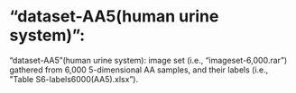 # “dataset-AA5(human urine system)”:
 “dataset-AA5”(human urine system): image set (i.e., “imageset-6,000.rar”) gathered from 6,000 5-dimensional AA samples, and their labels (i.e., "Table S6-labels6000(AA5).xlsx”).
